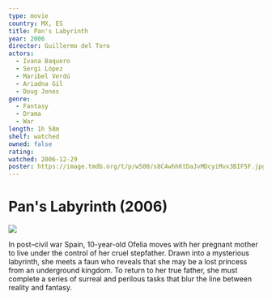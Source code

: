 ```yaml
---
type: movie
country: MX, ES
title: Pan's Labyrinth
year: 2006
director: Guillermo del Toro
actors:
  - Ivana Baquero
  - Sergi López
  - Maribel Verdú
  - Ariadna Gil
  - Doug Jones
genre:
  - Fantasy
  - Drama
  - War
length: 1h 58m
shelf: watched
owned: false
rating:
watched: 2006-12-29
poster: https://image.tmdb.org/t/p/w500/s8C4whhKtDaJvMDcyiMvx3BIF5F.jpg
---
```


# Pan's Labyrinth (2006)

![](https://image.tmdb.org/t/p/w500/s8C4whhKtDaJvMDcyiMvx3BIF5F.jpg)

In post–civil war Spain, 10-year-old Ofelia moves with her pregnant mother to live under the control of her cruel stepfather. Drawn into a mysterious labyrinth, she meets a faun who reveals that she may be a lost princess from an underground kingdom. To return to her true father, she must complete a series of surreal and perilous tasks that blur the line between reality and fantasy.